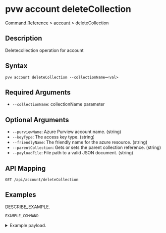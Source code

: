 # pvw account deleteCollection
[Command Reference](../../../README.md#command-reference) > [account](./main.md) > deleteCollection

## Description
Deletecollection operation for account

## Syntax
```
pvw account deleteCollection --collectionName=<val>
```

## Required Arguments
- `--collectionName`: collectionName parameter

## Optional Arguments
- `--purviewName`: Azure Purview account name. (string)
- `--keyType`: The access key type. (string)
- `--friendlyName`: The friendly name for the azure resource. (string)
- `--parentCollection`: Gets or sets the parent collection reference. (string)
- `--payloadFile`: File path to a valid JSON document. (string)

## API Mapping
 >  > []()
```
GET /api/account/deleteCollection
```

## Examples
DESCRIBE_EXAMPLE.
```powershell
EXAMPLE_COMMAND
```
<details><summary>Example payload.</summary>
<p>

```json
PASTE_JSON_HERE
```
</p>
</details>